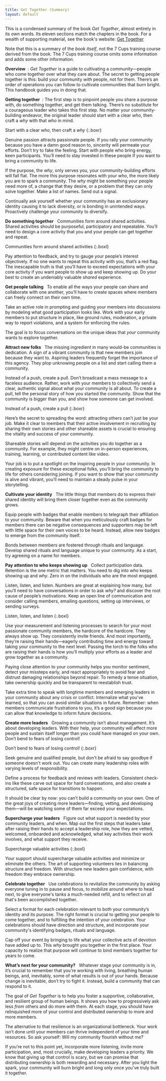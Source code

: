 ```yaml
---
title: Get Together (Summary)
layout: default
---
```

<style>#content p.boxl, #content p.boxr {color: #a9ae; font-size: 150%; font-weight: bold; line-height: 1.33em; margin: 1em 1ex 1em 1ex; background: #f4f4ff; padding: 1ex; text-align: center; width: 40%; float: right; box-shadow: 4px 4px 12px rgba(0, 0, 0, .2);}
#content p.boxl {margin: 1em 1.5ex 1em 0; float: left;}
strong {margin-right: 1ex;}</style>

This is a condensed summary of the book *Get Together*, almost entirely in its own words. Its eleven sections match the chapters in the book. For a wealth of supporting material, see the book's website: [Get Together](https://gettogetherbook.com)

Note that this is a summary of the *book itself*, not the 7 Cups training course derived from the book. The 7 Cups training course omits some information and adds some other information.

**Overview**: *Get Together* is a guide to cultivating a community—people who come together over what they care about. The secret to getting people together is this: build your community *with* people, not for them. There’s an order of operations you can follow to cultivate communities that burn bright. This handbook guides you in doing that.


**Getting together**: The first step is to pinpoint people you share a purpose with, do something together, and get them talking. There’s no substitute for a courageous leader who takes this first step. No matter your community-building endeavor, the original leader should start with a clear *who*, then craft a *why* with that *who* in mind.

Start with a clear *who*, then craft a *why*
{:.boxr}

Genuine passion attracts passionate people. If you rally your community because you have a damn good reason to, sincerity will permeate your efforts. Don’t try to fake the feeling. Start with people who bring energy, keen participants. You’ll need to stay invested in these people if you want to bring a community to life.

If the purpose, the *why*, only serves you, your community-building efforts will fall flat. The more this purpose resonates with your *who*, the more likely you are to spark a community. The *why* might be something your people need more of, a change that they desire, or a problem that they can only solve together. Make a list of names. Send out a signal.

Continually ask yourself whether your community has an exclusionary identity causing it to lack diversity, or is bonding in unintended ways. Proactively challenge your community to diversify.


**Do something together** Communities form around shared activities. Shared activities should be purposeful, participatory and repeatable. You’ll need to design a core activity that you and your people can get together and repeat.

Communities form around shared activities
{:.boxl}

Pay attention to feedback, and try to gauge your people’s interest objectively. If no one wants to repeat this activity with you, that’s a red flag. The inescapable truth is that you’ll have to exceed expectations with your core activity if you want people to show up and keep showing up. Do your best to create an undeniably valuable *shared* experience.


**Get people talking** To enable all the ways your people can share and collaborate with one another, you’ll have to create spaces where members can freely connect on their own time.

Take an active role in prompting and guiding your members into discussions by modeling what good participation looks like. Work with your early members to put structure in place, like ground rules, moderation, a private way to report violations, and a system for enforcing the rules.

The goal is to focus conversations on the unique ideas that *your* community wants to explore together. 


**Attract new folks** The missing ingredient in many would-be communities is dedication. A sign of a vibrant community is that new members join because they want to. Aspiring leaders frequently forget the importance of this agency. They plop unknowing people on a list and start calling them a community.

Instead of a push, create a pull. Don’t broadcast a mass message to a faceless audience. Rather, work with your members to collectively send a clear, authentic signal about what your community is all about. To create a pull, tell the personal story of how you started the community. Show that the community is bigger than you, and show how someone can get involved.

Instead of a push, create a pull
{:.boxr}

Here’s the secret to spreading the word: attracting others can’t just be your job. Make it clear to members that their active involvement in recruiting by sharing their own stories and other shareable assets is crucial to ensuring the vitality and success of your community.

Shareable stories will depend on the activities you do together as a community. For example, they might centre on in-person experiences, training, learning, or contributed content like video.

Your job is to put a spotlight on the inspiring people in your community. In creating exposure for these exceptional folks, you’ll bring the community to life for others considering joining. If you want to show that your community is alive and vibrant, you’ll need to maintain a steady pulse in your storytelling.


**Cultivate your identity** The little things that members do to express their shared identity will bring them closer together even as the community grows.

Equip people with badges that enable members to telegraph their affiliation to your community. Beware that when you meticulously craft badges for members there can be negative consequences and supporters may be left with little space for their own voices to be heard. Instead, allow new badges to emerge from the community itself.

Bonds between members are fostered through rituals and language. Develop shared rituals and language unique to your community. As a start, try agreeing on a name for members.


**Pay attention to who keeps showing up** Collect participation data. Retention is the one metric that matters. You need to dig into *who* keeps showing up and *why*. Zero in on the individuals who are the most engaged.

Listen, listen, and listen. Numbers are great at explaining how many, but you’ll need to have conversations in order to ask *why?* and discover the root cause of people’s motivations. Keep an open line of communication and consider calling members, emailing questions, setting up interviews, or sending surveys.

Listen, listen, and listen
{:.boxl}

Use your measurement and listening processes to search for your most passionate community members, the hardcore of the hardcore. They always show up. They consistently invite friends. And most importantly, they’re raising their hands—eagerly contributing time and energy toward taking your community to the next level. Passing the torch to the folks who are raising their hands is how you’ll
multiply your efforts as a leader and grow together as a community.

Paying close attention to your community helps you monitor sentiment, detect your missteps early, and react appropriately to avoid fear and distrust damaging relationships beyond repair. To remedy a tense situation, take ownership quickly and be transparent to reestablish trust.

Take extra time to speak with longtime members and emerging leaders in your community about any crisis or conflict. Internalize what you've learned, so that you can avoid similar situations in future. Remember: when members communicate frustrations to you, it’s a good sign because you can allow that knowledge to inform future decisions.


**Create more leaders** Growing a community isn’t about management. It’s about developing leaders. With their help, your community will affect more people and sustain itself longer than you could have managed on your own. Don’t bend to fears of losing control!

Don’t bend to fears of losing control!
{:.boxr}

Seek genuine and qualified people, but don't be afraid to say goodbye if someone doesn't work out. You can create many leadership roles with varying levels of responsibility.

Define a process for feedback and reviews with leaders. Consistent check-ins like these carve out space for hard conversations, and also create a structured, safe space for transitions to happen.

It should be clear by now: you can’t build a community on your own. One of the great joys of creating more leaders—finding, vetting, and developing them—will be watching some of them far exceed your expectations.


**Supercharge your leaders** Figure out what support is needed by your community leaders, and when. Map out the first steps that leaders take after raising their hands to accept a leadership role, how they are vetted, welcomed, onboarded and acknowledged, what key activities their work involves, and what support they receive.

Supercharge valuable activities
{:.boxl}

Your support should supercharge valuable activities and minimize or eliminate the others. The art of supporting volunteers lies in balancing structure and freedom. With structure new leaders gain confidence, with freedom they embrace ownership.


**Celebrate together** Use celebrations to revitalize the community by asking everyone tuning in to pause and focus, to mobilize around where to head next, to give everyone's tanks a much-needed refill, and to reflect on all that's been accomplished together.

Select a format for each celebration relevant to both your community’s identity and its purpose. The right format is crucial to getting your people to come together, and to fulfilling the intention of your celebration. Your celebrations should have direction and structure, and incorporate your community's identifying badges, rituals and language.

Cap off your event by bringing to life what your collective acts of devotion have added up to. This *why* brought you together in the first place. Your capacity to realize that purpose will continue to bind members together for years to come.


**What’s next for your community?** Whatever stage your community is in, it’s crucial to remember that you’re working with living, breathing human beings, and, inevitably, some of what results is out of your hands. Because change is inevitable, don’t try to fight it. Instead, build a community that can respond to it.

The goal of *Get Together* is to help you foster a supportive, collaborative, and resilient group of human beings. It shows you how to progressively ask less *from* others and do more *with* them. At each stage, you should have relinquished more of your control and distributed ownership to more and more members.

The alternative to that resilience is an organizational bottleneck. Your work isn’t done until your members can thrive independent of your time and resources. So ask yourself: Will my community flourish without me? 

If you’re not to this point yet, incorporate more listening, invite more
participation, and, most crucially, make developing leaders a priority. We know
that giving up that control is scary, but we can promise that distributing
ownership is both rewarding and necessary. After you light the spark, your
community will burn bright and long only once you’ve truly built it together.
